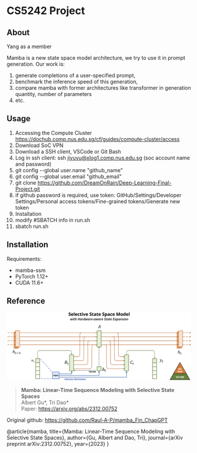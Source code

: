 # CS5242 Project


## About
Yang as a member


Mamba is a new state space model architecture, we try to use it in prompt generation.
Our work is:
1. generate completions of a user-specified prompt,
2. benchmark the inference speed of this generation,
3. compare mamba with former architectures like transformer in generation quantity, number of parameters
4. etc.


## Usage
1. Accessing the Compute Cluster
https://dochub.comp.nus.edu.sg/cf/guides/compute-cluster/access
2. Download SoC VPN
3. Download a SSH client, VSCode or Git Bash
4. Log in ssh client: ssh jiyuyu@xlog1.comp.nus.edu.sg (soc account name and password)
5. git config --global user.name "github_name"
6. git config --global user.email "github_email"
7. git clone https://github.com/DreamOnRain/Deep-Learning-Final-Project.git
8. if github password is required, use token:
GitHub/Settings/Developer Settings/Personal access tokens/Fine-grained tokens/Generate new token
9. Installation
10. modify #SBATCH info in run.sh
11. sbatch run.sh


## Installation

Requirements:
- mamba-ssm
- PyTorch 1.12+
- CUDA 11.6+


## Reference

![Mamba](assets/selection.png "Selective State Space")
> **Mamba: Linear-Time Sequence Modeling with Selective State Spaces**\
> Albert Gu*, Tri Dao*\
> Paper: https://arxiv.org/abs/2312.00752


Original github: https://github.com/Raul-A-P/mamba_Fin_ChapGPT


@article{mamba,
  title={Mamba: Linear-Time Sequence Modeling with Selective State Spaces},
  author={Gu, Albert and Dao, Tri},
  journal={arXiv preprint arXiv:2312.00752},
  year={2023}
}

